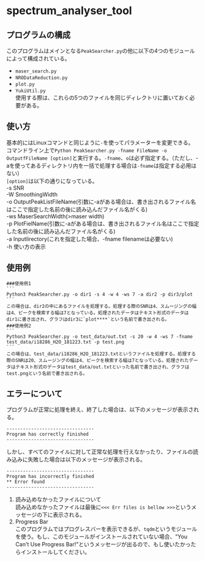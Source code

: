 # spectrum_analyser_tool

## プログラムの構成  
このプログラムはメインとなる`PeakSearcher.py`の他に以下の4つのモジュールによって構成されている。  
- `maser_search.py`  
- `NRODataReduction.py`  
- `plot.py`  
- `YukiUtil.py`  
使用する際は、これらの5つのファイルを同じディレクトリに置いておく必要がある。  

## 使い方  
基本的にはLinuxコマンドと同じように`-`を使ってパラメーターを変更できる。  
コマンドライン上で`Python PeakSearcher.py -fname FileName -o OutputfFileName [option]`と実行する。`-fname`、`o`は必ず指定する。（ただし、-aを使ってあるディレクトリ内を一括で処理する場合は`-fname`は指定する必用はない）  
`[option]`は以下の通りになっている。  
-s SNR  
-W SmoothingWidth  
-o OutputPeakListFileName(引数に-aがある場合は、書き出されるファイル名はここで指定した名前の後に読み込んだファイル名がくる)  
-ws MaserSearchWidth(>maser width)  
-p PlotFielName(引数に-aがある場合は、書き出されるファイル名はここで指定した名前の後に読み込んだファイル名がくる)  
-a InputIirectory(これを指定した場合、-fname filenameは必要ない)  
-h 使い方の表示  

## 使用例  
    ###使用例1  
    ```
    Python3 PeakSearcher.py -o dir1 -s 4 -w 4 -ws 7 -a dir2 -p dir3/plot
    ```  
    この場合は、dir2の中にあるファイルを処理する。処理する際のSNRは4、スムージングの幅は4、ピークを検索する幅は7となっている。処理されたデータはテキスト形式のデータはdir1に書き出され、グラフはdir3に`plot****`という名前で書き出される。  
    ###使用例2  
    ```
    Python3 PeakSearcher.py -o test_data/out.txt -s 20 -w 4 -ws 7 -fname test_data/i18286_H2O_181223.txt -p test.png
    ```  
    この場合は、test_data/i18286_H2O_181223.txtというファイルを処理する。処理する際のSNRは20、スムージングの幅は4、ピークを検索する幅は7となっている。処理されたデータはテキスト形式のデータはtest_data/out.txtといった名前で書き出され、グラフはtest.pngという名前で書き出される。　　

## エラーについて  
プログラムが正常に処理を終え、終了した場合は、以下のメッセージが表示される。  
```
--------------------------------
Program has correctly finished
--------------------------------
```  
しかし、すべてのファイルに対して正常な処理を行えなかったり、ファイルの読み込みに失敗した場合は以下のメッセージが表示される。  
```
--------------------------------
Program has incorrectly finished
** Error found
--------------------------------
```  
1. 読み込めなかったファイルについて  
    読み込めなかったファイルは最後に`<<< Err files is bellow >>>`というメッセージの下に表示される。  
2. Progress Bar  
    このプログラムではプログレスバーを表示できるが、`tqdm`というモジュールを使う。もし、このモジュールがインストールされていない場合、"You Can't Use Progress Bar!"というメッセージが出るので、もし使いたかったらインストールしてください。